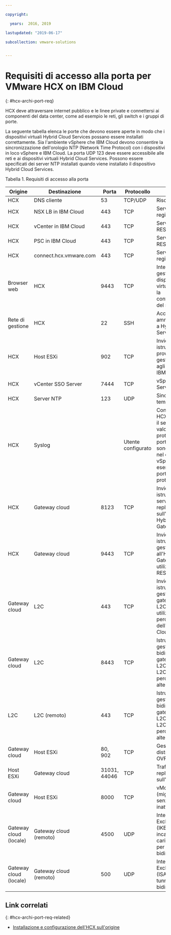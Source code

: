 ```yaml
---

copyright:

  years:  2016, 2019

lastupdated: "2019-06-17"

subcollection: vmware-solutions


---
```

# Requisiti di accesso alla porta per VMware HCX on IBM Cloud
{: #hcx-archi-port-req}

HCX deve attraversare internet pubblico e le linee private e connettersi ai componenti del data center, come ad esempio le reti, gli switch e i gruppi di porte.

La seguente tabella elenca le porte che devono essere aperte in modo che i dispositivi virtuali Hybrid Cloud Services possano essere installati correttamente. Sia l'ambiente vSphere che IBM Cloud devono consentire la sincronizzazione dell'orologio NTP (Network Time Protocol) con i dispositivi in loco vSphere e IBM Cloud. La porta UDP 123 deve essere accessibile alle reti e ai dispositivi virtuali Hybrid Cloud Services. Possono essere specificati dei server NTP installati quando viene installato il dispositivo Hybrid Cloud Services.

Tabella 1. Requisiti di accesso alla porta

| Origine | Destinazione       | Porta | Protocollo | Scopo         | Servizi |
|--------|--------------|------|----------|-----------------|----------|
| HCX    | DNS cliente | 53   | TCP/UDP  | Risoluzione nomi | DNS      |
| HCX    | NSX LB in IBM Cloud | 443 | TCP | Servizio di registrazione | HTTPS |
| HCX    | vCenter in IBM Cloud | 443 | TCP | Servizio HCX REST | HTTPS |
| HCX    | PSC in IBM Cloud | 443 | TCP | Servizio HCX REST | HTTPS |
| HCX    | connect.hcx.vmware.com | 443 | TCP | Servizio di registrazione | HTTPS |
| Browser web | HCX | 9443 | TCP | Interfaccia di gestione del dispositivo virtuale HCX per la configurazione del sistema HCX | HTTPS |
| Rete di gestione | HCX | 22 | SSH | Accesso SSH di amministrazione a Hybrid Cloud Services | SSH |
| HCX | Host ESXi | 902 | TCP | Invio delle istruzioni di provisioning e gestione da HCX agli host ESXi in IBM Cloud. | Interna |
| HCX | vCenter SSO Server | 7444 | TCP | vSphere Lookup Service |  |
| HCX | Server NTP | 123 | UDP | Sincronizzazione temporale | |
| HCX | Syslog |   | Utente configurato | Connessione tra HCX (il client) e il server Syslog. I valori per il protocollo e la porta Syslog sono specificati nel client vSphere. Ad esempio, la porta 514 per il protocollo UDP. | |
| HCX | Gateway cloud | 8123 | TCP | Invio delle istruzioni del servizio di replica basato sull'host a Hybrid Cloud Gateway. | HTTP |
| HCX | Gateway cloud | 9443 | TCP | Invio delle istruzioni di gestione all'Hybrid Cloud Gateway locale utilizzando l'API REST. | HTTP</br>HTTPS |
| Gateway cloud | L2C | 443 | TCP | Invio delle istruzioni di gestione dal gateway cloud a L2C quando L2C utilizza lo stesso percorso dell'Hybrid Cloud Gateway. | HTTP</br>HTTPS |
| Gateway cloud | L2C | 8443 | TCP | Istruzioni di gestione bidirezionale dal gateway cloud a L2C, quando L2C utilizza un percorso dati alternativo. | HTTP</br>HTTPS |
| L2C | L2C (remoto) | 443 | TCP | Istruzioni di gestione bidirezionale dal gateway cloud a L2C, quando L2C utilizza un percorso dati alternativo. | HTTP</br>HTTPS |
| Gateway cloud | Host ESXi | 80, 902  | TCP | Gestione e distribuzione OVF | Interna |
| Host ESXi | Gateway cloud | 31031, 44046 | TCP | Traffico di replica basato sull'host interno | Interna |
| Gateway cloud | Host ESXi | 8000  | TCP | vMotion (migrazione senza tempo di inattività) |  |
| Gateway cloud (locale) | Gateway cloud</br>(remoto) | 4500  | UDP | Internet Key Exchange (IKEv2) per incapsulare i carichi di lavoro per il tunnel bidirezionale | IPSEC |
| Gateway cloud (locale) | Gateway cloud</br>(remoto) | 500  | UDP | Internet Key Exchange (ISAKMP) per il tunnel bidirezionale | IPSEC |

## Link correlati
{: #hcx-archi-port-req-related}

* [Installazione e configurazione dell'HCX sull'origine](/docs/services/vmwaresolutions/archiref/hcx-archi?topic=vmware-solutions-hcx-archi-install-cfg-src)
